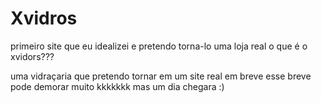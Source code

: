 # Xvidros
primeiro site que eu idealizei e pretendo torna-lo uma loja real
o que é o xvidors???

uma vidraçaria que pretendo tornar em um site real em breve
esse breve pode demorar muito kkkkkkk
mas um dia chegara
:)
